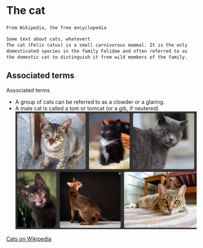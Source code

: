 # The cat
`From Wikipedia, the free encyclopedia`

```
Some text about cats, whatevert
The cat (Felis catus) is a small carnivorous mammal. It is the only domesticated species in the family Felidae and often referred to as the domestic cat to distinguish it from wild members of the family. 
```


## Associated terms
Associated terms
- A group of cats can be referred to as a clowder or a glaring.
- A male cat is called a tom or tomcat (or a gib, if neutered)
![meinJobcenter](./cats.png)

[Cats on Wikipedia](https://en.wikipedia.org/wiki/Cat)